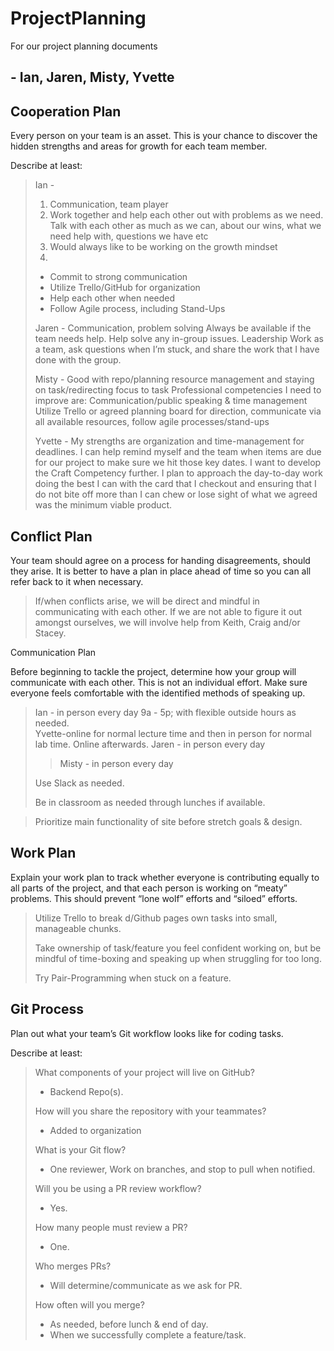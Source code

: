 # ProjectPlanning
For our project planning documents

## - Ian, Jaren, Misty, Yvette

##  Cooperation Plan

Every person on your team is an asset. This is your chance to discover the hidden strengths and areas for growth for each team member.

Describe at least:

>Ian - 
> 1.  Communication, team player
> 2. Work together and help each other out with problems as we need. Talk with each other as much as we can, about our wins, what we need help with, questions we have etc
> 3. Would always like to be working on the growth mindset
>4.
> -  Commit to strong communication
> -  Utilize Trello/GitHub for organization
> -  Help each other when needed
> -  Follow Agile process, including Stand-Ups
>
>
>Jaren - 
>Communication, problem solving
>Always be available if the team needs help. Help solve any in-group issues.
>Leadership
>Work as a team, ask questions when I’m stuck, and share the work that I have done with the group.
>
>
>Misty - Good with repo/planning resource management and staying on task/redirecting focus to task
>Professional competencies I need to improve are: Communication/public speaking & time management
>Utilize Trello or agreed planning board for direction, communicate via all available resources, follow agile processes/stand-ups
>
>
>Yvette - My strengths are organization and time-management for deadlines.  I can help remind myself and the team when items are due for our project to make sure we hit those key dates.  I want to develop the Craft Competency further.  I plan to approach the day-to-day work doing the best I can with the card that I checkout and ensuring that I do not bite off more than I can chew or lose sight of what we agreed was the minimum viable product.


##  Conflict Plan

Your team should agree on a process for handing disagreements, should they arise. It is better to have a plan in place ahead of time so you can all refer back to it when necessary.

>If/when conflicts arise, we will be direct and mindful in communicating with each other. If we are not able to figure it out amongst ourselves, we will involve help from Keith, Craig and/or Stacey.


Communication Plan

Before beginning to tackle the project, determine how your group will communicate with each other. This is not an individual effort. Make sure everyone feels comfortable with the identified methods of speaking up.

>Ian - in person every day 9a - 5p; with flexible outside hours as needed.  
>Yvette-online for normal lecture time and then in person for normal lab time.  Online afterwards.
>Jaren - in person every day
>>Misty - in person every day
>
>Use Slack as needed.
>
>Be in classroom as needed through lunches if available.

>Prioritize main functionality of site before stretch goals & design.

##  Work Plan

Explain your work plan to track whether everyone is contributing equally to all parts of the project, and that each person is working on “meaty” problems. This should prevent “lone wolf” efforts and “siloed” efforts.

>Utilize Trello to break d/Github pages own tasks into small, manageable chunks.
>
>Take ownership of task/feature you feel confident working on, but be mindful of time-boxing and speaking up when struggling for too long.
>
>Try Pair-Programming when stuck on a feature.

##  Git Process

Plan out what your team’s Git workflow looks like for coding tasks.

Describe at least:

>What components of your project will live on GitHub?
>  -  Backend Repo(s).
>
>How will you share the repository with your teammates?
> -  Added to organization
>
>What is your Git flow?
> -  One reviewer, Work on branches, and stop to pull when notified.
>
>Will you be using a PR review workflow?
> -  Yes.
>
>How many people must review a PR?
> -  One.
>
>Who merges PRs?
> - Will determine/communicate as we ask for PR.
>
>How often will you merge?
> -  As needed, before lunch & end of day.
> -  When we successfully complete a feature/task.
